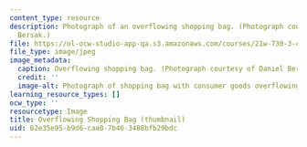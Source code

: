 ```yaml
---
content_type: resource
description: Photograph of an overflowing shopping bag. (Photograph courtesy of Daniel
  Bersak.)
file: https://ol-ocw-studio-app-qa.s3.amazonaws.com/courses/21w-730-3-consumer-culture-fall-2002/62e35e95b9d6caa07b463488bfb29bdc_21w-730-3f02-th.jpg
file_type: image/jpeg
image_metadata:
  caption: Overflowing shopping bag. (Photograph courtesy of Daniel Bersak.)
  credit: ''
  image-alt: Photograph of shopping bag with consumer goods overflowing.
learning_resource_types: []
ocw_type: ''
resourcetype: Image
title: Overflowing Shopping Bag (thumbnail)
uid: 62e35e95-b9d6-caa0-7b46-3488bfb29bdc
---
```


